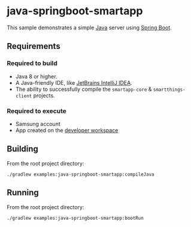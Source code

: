 # java-springboot-smartapp

This sample demonstrates a simple [Java](https://www.oracle.com/java/) server using
[Spring Boot](https://spring.io).

## Requirements

### Required to build

* Java 8 or higher.
* A Java-friendly IDE, like [JetBrains IntelliJ IDEA](https://www.jetbrains.com/idea/).
* The ability to successfully compile the `smartapp-core` & `smartthings-client` projects.

### Required to execute

* Samsung account
* App created on the [developer workspace](https://devworkspace.developer.samsung.com/smartthingsconsole/iotweb/site/index.html)

## Building

From the root project directory:

`./gradlew examples:java-springboot-smartapp:compileJava`

## Running

From the root project directory:

`./gradlew examples:java-springboot-smartapp:bootRun`
